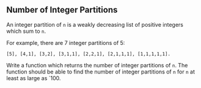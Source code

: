 ## Number of Integer Partitions

An integer partition of `n` is a weakly decreasing list of positive integers which sum to `n`.

For example, there are 7 integer partitions of 5:

```
[5], [4,1], [3,2], [3,1,1], [2,2,1], [2,1,1,1], [1,1,1,1,1].
```

Write a function which returns the number of integer partitions of `n`. The function should be able to find the number of integer partitions of `n` for `n` at least as large as `100.